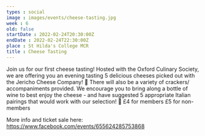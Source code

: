 ```yaml
---
types : social
image : images/events/cheese-tasting.jpg
week : 6
old: false
startDate : 2022-02-24T20:30:00Z
endDate : 2022-02-24T22:30:00Z
place : St Hilda's College MCR
title : Cheese Tasting
---
```


Join us for our first cheese tasting! Hosted with the Oxford Culinary Society, we are offering you an evening tasting 5 delicious cheeses picked out with the Jericho Cheese Company! 🧀
There will also be a variety of crackers/ accompaniments provided.
We encourage you to bring along a bottle of wine to best enjoy the cheese - and have suggested 5 appropriate Italian pairings that would work with our selection! 🍷
£4 for members
£5 for non-members

More info and ticket sale here: https://www.facebook.com/events/655624285753868

